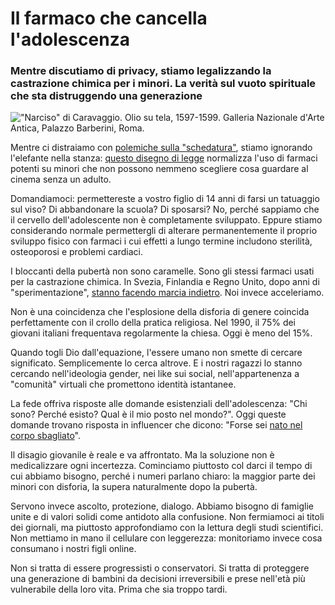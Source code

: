 # Il farmaco che cancella l'adolescenza

### Mentre discutiamo di privacy, stiamo legalizzando la castrazione chimica per i minori. La verità sul vuoto spirituale che sta distruggendo una generazione

!["Narciso" di Caravaggio. Olio su tela, 1597-1599. Galleria Nazionale d'Arte Antica, Palazzo Barberini, Roma.](michelangelo-narciso.jpg)

Mentre ci distraiamo con [polemiche sulla "schedatura"](https://www.repubblica.it/cronaca/2025/08/05/news/disforia_di_genere_protesta_disegno_di_legge-424773247/), stiamo ignorando l'elefante nella stanza: [questo disegno di legge](https://www.governo.it/it/articolo/comunicato-stampa-del-consiglio-dei-ministri-n138/29421) normalizza l'uso di farmaci potenti su minori che non possono nemmeno scegliere cosa guardare al cinema senza un adulto.

Domandiamoci: permettereste a vostro figlio di 14 anni di farsi un tatuaggio sul viso? Di abbandonare la scuola? Di sposarsi? No, perché sappiamo che il cervello dell'adolescente non è completamente sviluppato. Eppure stiamo considerando normale permettergli di alterare permanentemente il proprio sviluppo fisico con farmaci i cui effetti a lungo termine includono sterilità, osteoporosi e problemi cardiaci.

I bloccanti della pubertà non sono caramelle. Sono gli stessi farmaci usati per la castrazione chimica. In Svezia, Finlandia e Regno Unito, dopo anni di "sperimentazione", [stanno facendo marcia indietro](https://www.liberoquotidiano.it/news/esteri/41150319/retromarcia-globale-anche-regno-unito-vieta-farmaci-bloccano-puberta/). Noi invece acceleriamo.

Non è una coincidenza che l'esplosione della disforia di genere coincida perfettamente con il crollo della pratica religiosa. Nel 1990, il 75% dei giovani italiani frequentava regolarmente la chiesa. Oggi è meno del 15%.

Quando togli Dio dall'equazione, l'essere umano non smette di cercare significato. Semplicemente lo cerca altrove. E i nostri ragazzi lo stanno cercando nell'ideologia gender, nei like sui social, nell'appartenenza a "comunità" virtuali che promettono identità istantanee.

La fede offriva risposte alle domande esistenziali dell'adolescenza: "Chi sono? Perché esisto? Qual è il mio posto nel mondo?". Oggi queste domande trovano risposta in influencer che dicono: "Forse sei [nato nel corpo sbagliato](https://www.psicolinea.it/nascere-nel-corpo-sbagliato-consulenza-online/)".

Il disagio giovanile è reale e va affrontato. Ma la soluzione non è medicalizzare ogni incertezza. Cominciamo piuttosto col darci il tempo di cui abbiamo bisogno, perché i numeri parlano chiaro: la maggior parte dei minori con disforia, la supera naturalmente dopo la pubertà.

Servono invece ascolto, protezione, dialogo. Abbiamo bisogno di famiglie unite e di valori solidi come antidoto alla confusione. Non fermiamoci ai titoli dei giornali, ma  piuttosto approfondiamo con la lettura degli studi scientifici. Non mettiamo in mano il cellulare con leggerezza: monitoriamo invece cosa consumano i nostri figli online.

Non si tratta di essere progressisti o conservatori. Si tratta di proteggere una generazione di bambini da decisioni irreversibili e prese nell'età più vulnerabile della loro vita. Prima che sia troppo tardi.